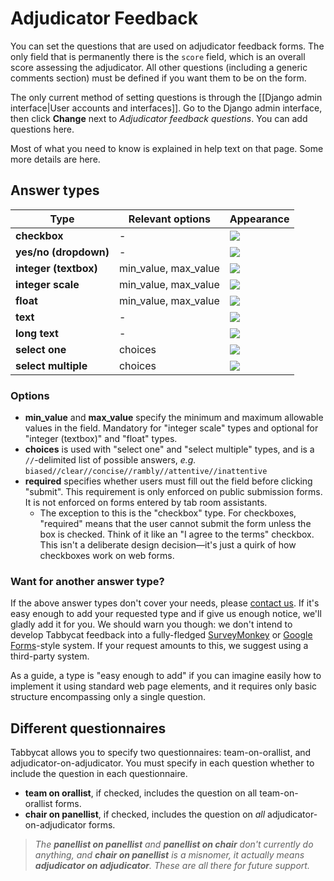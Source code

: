 # Adjudicator Feedback

You can set the questions that are used on adjudicator feedback forms. The only field that is permanently there is the `score` field, which is an overall score assessing the adjudicator. All other questions (including a generic comments section) must be defined if you want them to be on the form.

The only current method of setting questions is through the [[Django admin interface|User accounts and interfaces]]. Go to the Django admin interface, then click **Change** next to *Adjudicator feedback questions*. You can add questions here.

Most of what you need to know is explained in help text on that page. Some more details are here.

## Answer types

| Type | Relevant options | Appearance |
|------|------------------|------------|
| **checkbox** |  - | ![](https://raw.githubusercontent.com/wiki/czlee/tabbycat/images/answer-types/checkbox.png)
| **yes/no (dropdown)** | - | ![](https://raw.githubusercontent.com/wiki/czlee/tabbycat/images/answer-types/yesnodropdown.png)
| **integer (textbox)** | min_value, max_value | ![](https://raw.githubusercontent.com/wiki/czlee/tabbycat/images/answer-types/integer-textbox.png)
| **integer scale** | min_value, max_value | ![](https://raw.githubusercontent.com/wiki/czlee/tabbycat/images/answer-types/integer-scale.png)
| **float** | min_value, max_value | ![](https://raw.githubusercontent.com/wiki/czlee/tabbycat/images/answer-types/float.png)
| **text** |  - | ![](https://raw.githubusercontent.com/wiki/czlee/tabbycat/images/answer-types/text.png)
| **long text** |  - | ![](https://raw.githubusercontent.com/wiki/czlee/tabbycat/images/answer-types/longtext.png)
| **select one** | choices | ![](https://raw.githubusercontent.com/wiki/czlee/tabbycat/images/answer-types/select-one.png)
| **select multiple** | choices | ![](https://raw.githubusercontent.com/wiki/czlee/tabbycat/images/answer-types/select-multiple.png)

### Options

- **min_value** and **max_value** specify the minimum and maximum allowable values in the field. Mandatory for "integer scale" types and optional for "integer (textbox)" and "float" types.
- **choices** is used with "select one" and "select multiple" types, and is a `//`-delimited list of possible answers, *e.g.* `biased//clear//concise//rambly//attentive//inattentive`
- **required** specifies whether users must fill out the field before clicking "submit". This requirement is only enforced on public submission forms. It is not enforced on forms entered by tab room assistants.
    - The exception to this is the "checkbox" type. For checkboxes, "required" means that the user cannot submit the form unless the box is checked. Think of it like an "I agree to the terms" checkbox. This isn't a deliberate design decision&mdash;it's just a quirk of how checkboxes work on web forms.

### Want for another answer type?

If the above answer types don't cover your needs, please [contact us](https://github.com/czlee/tabbycat#licensing-development-and-contact). If it's easy enough to add your requested type and if give us enough notice, we'll gladly add it for you. We should warn you though: we don't intend to develop Tabbycat feedback into a fully-fledged [SurveyMonkey](http://www.surveymonkey.com/) or [Google Forms](https://www.google.com/forms/about/)-style system. If your request amounts to this, we suggest using a third-party system.

As a guide, a type is "easy enough to add" if you can imagine easily how to implement it using standard web page elements, and it requires only basic structure encompassing only a single question.

## Different questionnaires

Tabbycat allows you to specify two questionnaires: team-on-orallist, and adjudicator-on-adjudicator. You must specify in each question whether to include the question in each questionnaire.

- **team on orallist**, if checked, includes the question on all team-on-orallist forms.
- **chair on panellist**, if checked, includes the question on *all* adjudicator-on-adjudicator forms.

> *The **panellist on panellist** and **panellist on chair** don't currently do anything, and **chair on panellist** is a misnomer, it actually means **adjudicator on adjudicator**. These are all there for future support.*